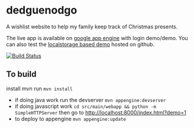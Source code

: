 dedguenodgo
===========

A wishlist website to help my family keep track of Christmas presents.

The live app is available on [google app engine](https://dedguenodgo.appspot.com) with login demo/demo. You can also test the [localstorage based demo](http://oadam.github.com/dedguenodgo/index.html?demo=1) hosted on github.

[![Build Status](https://drone.io/github.com/oadam/dedguenodgo/status.png)](https://drone.io/github.com/oadam/dedguenodgo/latest)

To build
--------
install mvn
run `mvn install`

- if doing java work run the devserver `mvn appengine:devserver`
- if doing javascript work `cd src/main/webapp && python -m SimpleHTTPServer` then go to [http://localhost:8000/index.html?demo=1]()
- to deploy to appengine `mvn appengine:update`
